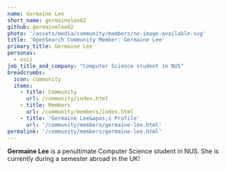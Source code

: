 ```yaml
---
name: Germaine Lee
short_name: germainelee02
github: germainelee02
photo: '/assets/media/community/members/no-image-available.svg'
title: 'OpenSearch Community Member: Germaine Lee'
primary_title: Germaine Lee
personas:
  - osci
job_title_and_company: "Computer Science student in NUS"
breadcrumbs:
  icon: community
  items:
    - title: Community
      url: /community/index.html
    - title: Members
      url: /community/members/index.html
    - title: 'Germaine Lee&apos;s Profile'
      url: '/community/members/germaine-lee.html'
permalink: '/community/members/germaine-lee.html'
---
```


**Germaine Lee** is a penultimate Computer Science student in NUS. She is currently during a semester abroad in the UK!
